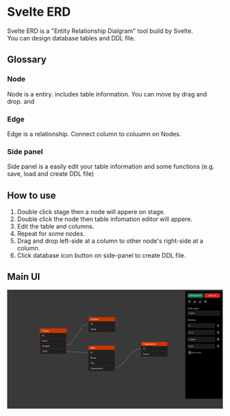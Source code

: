 # Svelte ERD
Svelte ERD is a "Entity Relationship Dialgram" tool build by Svelte.<br>
You can design database tables and DDL file.

## Glossary
### Node
Node is a entiry. includes table information.
You can move by drag and drop. and 

### Edge
Edge is a relationship. Connect column to coluumn on Nodes.

### Side panel
Side panel is a easily edit your table information and some functions (e.g. save, load and create DDL file)


## How to use
1. Double click stage then a node will appere on stage.
1. Double click the node then table infomation editor will appere.
1. Edit the table and columns.
1. Repeat for some nodes.
1. Drag and drop left-side at a column to other node's right-side at a column.
1. Click database icon button on side-panel to create DDL file.

## Main UI
![UI](/readme/screen1.png)

